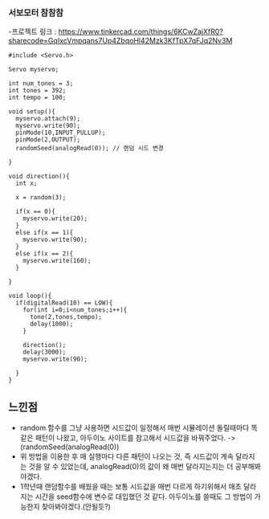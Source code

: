 ### 서보모터 참참참
-프로젝트 링크 : https://www.tinkercad.com/things/6KCwZajXfR0?sharecode=GqIxcVmpqans7Up4ZbqoHl42Mzk3KfTpX7qFJq2Nv3M

```
#include <Servo.h>

Servo myservo;

int num_tones = 3;
int tones = 392;
int tempo = 100;

void setup(){
  myservo.attach(9);
  myservo.write(90);
  pinMode(10,INPUT_PULLUP);
  pinMode(2,OUTPUT);
  randomSeed(analogRead(0)); // 랜덤 시드 변경
  
}

void direction(){
  int x;
  
  x = random(3);
  
  if(x == 0){
    myservo.write(20);
  }
  else if(x == 1){
    myservo.write(90);
  }
  else if(x == 2){
    myservo.write(160);
  }
  
}

void loop(){
  if(digitalRead(10) == LOW){
    for(int i=0;i<num_tones;i++){
      tone(2,tones,tempo);
      delay(1000);
    }
    
    direction();
    delay(3000);
    myservo.write(90);
    
  }
}
```

## 느낀점
- random 함수를 그냥 사용하면 시드값이 일정해서 매번 시뮬레이션 돌릴때마다 똑같은 패턴이 나왔고, 아두이노 사이트를 참고해서 시드값을 바꿔주었다. -> (randomSeed(analogRead(0))
- 위 방법을 이용한 후 매 실행마다 다른 패턴이 나오는 것, 즉 시드값이 계속 달라지는 것을 알 수 있었는데, analogRead(0)의 값이 왜 매번 달라지는지는 더 공부해봐야겠다.
- 1학년때 랜덤함수를 배웠을 때는 보통 시드값을 매번 다르게 하기위해서 매초 달라지는 시간을 seed함수에 변수로 대입했던 것 같다. 아두이노를 쓸때도 그 방법이 가능한지 찾아봐야겠다.(안될듯?)
